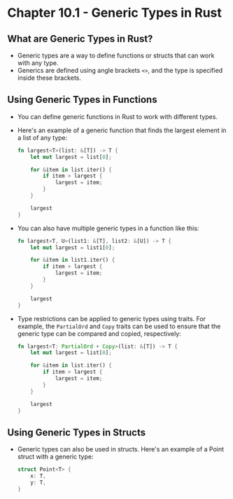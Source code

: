 # Chapter 10.1 - Generic Types in Rust

## What are Generic Types in Rust?
- Generic types are a way to define functions or structs that can work with any type.
- Generics are defined using angle brackets `<>`, and the type is specified inside these brackets.

## Using Generic Types in Functions
- You can define generic functions in Rust to work with different types.
- Here's an example of a generic function that finds the largest element in a list of any type:
  ```rust
  fn largest<T>(list: &[T]) -> T {
      let mut largest = list[0];

      for &item in list.iter() {
          if item > largest {
              largest = item;
          }
      }

      largest
  }
  ```

- You can also have multiple generic types in a function like this:
  ```rust
  fn largest<T, U>(list1: &[T], list2: &[U]) -> T {
      let mut largest = list1[0];

      for &item in list1.iter() {
          if item > largest {
              largest = item;
          }
      }

      largest
  }
  ```

- Type restrictions can be applied to generic types using traits. For example, the `PartialOrd` and `Copy` traits can be used to ensure that the generic type can be compared and copied, respectively:
  ```rust
  fn largest<T: PartialOrd + Copy>(list: &[T]) -> T {
      let mut largest = list[0];

      for &item in list.iter() {
          if item > largest {
              largest = item;
          }
      }

      largest
  }
  ```

## Using Generic Types in Structs
- Generic types can also be used in structs. Here's an example of a Point struct with a generic type:
  ```rust
  struct Point<T> {
      x: T,
      y: T,
  }
  ```
